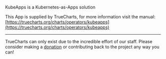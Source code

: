 KubeApps is a Kubernetes-as-Apps solution

This App is supplied by TrueCharts, for more information visit the manual: [https://truecharts.org/charts/operators/kubeapps](https://truecharts.org/charts/operators/kubeapps)

---

TrueCharts can only exist due to the incredible effort of our staff.
Please consider making a [donation](https://truecharts.org/sponsor) or contributing back to the project any way you can!

